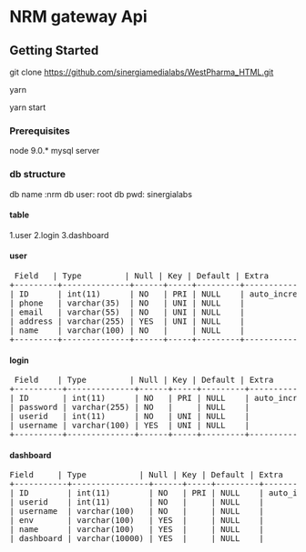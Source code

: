 

# NRM gateway Api

## Getting Started

git clone https://github.com/sinergiamedialabs/WestPharma_HTML.git

yarn

yarn start

### Prerequisites
node 9.0.*
mysql server

### db structure
db name :nrm
db user: root
db pwd: sinergialabs

#### table
1.user
2.login
3.dashboard

#### user
<pre> Field   | Type         | Null | Key | Default | Extra          |
+---------+--------------+------+-----+---------+----------------+
| ID      | int(11)      | NO   | PRI | NULL    | auto_increment |
| phone   | varchar(35)  | NO   | UNI | NULL    |                |
| email   | varchar(55)  | NO   | UNI | NULL    |                |
| address | varchar(255) | YES  | UNI | NULL    |                |
| name    | varchar(100) | NO   |     | NULL    |                |
+---------+--------------+------+-----+---------+----------------+
</pre>

#### login
<pre> Field    | Type         | Null | Key | Default | Extra          |
+----------+--------------+------+-----+---------+----------------+
| ID       | int(11)      | NO   | PRI | NULL    | auto_increment |
| password | varchar(255) | NO   |     | NULL    |                |
| userid   | int(11)      | NO   | UNI | NULL    |                |
| username | varchar(100) | YES  | UNI | NULL    |                |
+----------+--------------+------+-----+---------+----------------+</pre>

#### dashboard
<pre>Field     | Type           | Null | Key | Default | Extra          |
+-----------+----------------+------+-----+---------+----------------+
| ID        | int(11)        | NO   | PRI | NULL    | auto_increment |
| userid    | int(11)        | NO   |     | NULL    |                |
| username  | varchar(100)   | NO   |     | NULL    |                |
| env       | varchar(100)   | YES  |     | NULL    |                |
| name      | varchar(100)   | YES  |     | NULL    |                |
| dashboard | varchar(10000) | YES  |     | NULL    |                </pre>      

